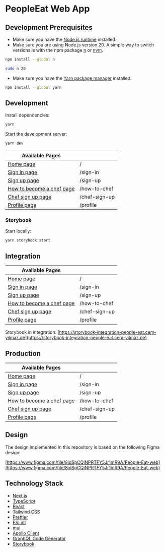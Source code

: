 # PeopleEat Web App

## Development Prerequisites

-   Make sure you have the [Node.js runtime](https://nodejs.org) installed.
-   Make sure you are using Node.js version 20. A simple way to switch versions is with the npm package [n](https://www.npmjs.com/package/n) or [nvm](https://github.com/nvm-sh/nvm).

```bash
npm install --global n
```

```bash
sudo n 20
```

-   Make sure you have the [Yarn package manager](https://yarnpkg.com) installed.

```bash
npm install --global yarn
```

## Development

Install dependencies:

```bash
yarn
```

Start the development server:

```bash
yarn dev
```

| Available Pages                                                |               |
| -------------------------------------------------------------- | ------------- |
| [Home page](http://localhost:3000)                             | /             |
| [Sign in page](http://localhost:3000/sign-in)                  | /sign-in      |
| [Sign up page](http://localhost:3000/sign-up)                  | /sign-up      |
| [How to become a chef page](http://localhost:3000/how-to-chef) | /how-to-chef  |
| [Chef sign up page](http://localhost:3000/chef-sign-up)        | /chef-sign-up |
| [Profile page](http://localhost:3000/profile)                  | /profile      |

### Storybook

Start locally:

```bash
yarn storybook:start
```

## Integration

| Available Pages                                                                       |               |
| ------------------------------------------------------------------------------------- | ------------- |
| [Home page](https://integration-people-eat.cem-yilmaz.de)                             | /             |
| [Sign in page](https://integration-people-eat.cem-yilmaz.de/sign-in)                  | /sign-in      |
| [Sign up page](https://integration-people-eat.cem-yilmaz.de/sign-up)                  | /sign-up      |
| [How to become a chef page](https://integration-people-eat.cem-yilmaz.de/how-to-chef) | /how-to-chef  |
| [Chef sign up page](https://integration-people-eat.cem-yilmaz.de/chef-sign-up)        | /chef-sign-up |
| [Profile page](https://integration-people-eat.cem-yilmaz.de/profile)                  | /profile      |

Storybook in integration: [https://storybook-integration-people-eat.cem-yilmaz.de](https://storybook-integration-people-eat.cem-yilmaz.de)

## Production

| Available Pages                                                           |               |
| ------------------------------------------------------------------------- | ------------- |
| [Home page](https://people-eat.cem-yilmaz.de)                             | /             |
| [Sign in page](https://people-eat.cem-yilmaz.de/sign-in)                  | /sign-in      |
| [Sign up page](https://people-eat.cem-yilmaz.de/sign-up)                  | /sign-up      |
| [How to become a chef page](https://people-eat.cem-yilmaz.de/how-to-chef) | /how-to-chef  |
| [Chef sign up page](https://people-eat.cem-yilmaz.de/chef-sign-up)        | /chef-sign-up |
| [Profile page](https://people-eat.cem-yilmaz.de/profile)                  | /profile      |

## Design

The design implemented in this repository is based on the following Figma design:

[https://www.figma.com/file/8idSpCQiNPRTFY5Jr1mR9A/People-Eat-web](https://www.figma.com/file/8idSpCQiNPRTFY5Jr1mR9A/People-Eat-web)

## Technology Stack

-   [Next.js](https://nextjs.org)
-   [TypeScript](https://www.typescriptlang.org)
-   [React](https://reactjs.org)
-   [Tailwind CSS](https://tailwindcss.com)
-   [Prettier](https://prettier.io)
-   [ESLint](https://eslint.org)
-   [mui](https://mui.com)
-   [Apollo Client](https://www.apollographql.com/docs/react)
-   [GraphQL Code Generator](https://graphql-code-generator.com)
-   [Storybook](https://storybook.js.org)
